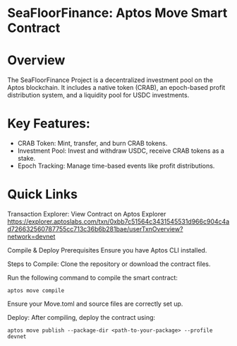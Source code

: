 # SeaFloorFinance: Aptos Move Smart Contract
# Overview
The SeaFloorFinance Project is a decentralized investment pool on the Aptos blockchain. It includes a native token (CRAB), an epoch-based profit distribution system, and a liquidity pool for USDC investments.

# Key Features:
- CRAB Token: Mint, transfer, and burn CRAB tokens.
- Investment Pool: Invest and withdraw USDC, receive CRAB tokens as a stake.
- Epoch Tracking: Manage time-based events like profit distributions.

# Quick Links
Transaction Explorer: View Contract on Aptos Explorer
https://explorer.aptoslabs.com/txn/0xbb7c51564c3431545531d966c904c4ad726632560787755cc713c36b6b281bae/userTxnOverview?network=devnet

Compile & Deploy
Prerequisites
Ensure you have Aptos CLI installed.

Steps to Compile:
Clone the repository or download the contract files.

Run the following command to compile the smart contract:

```
aptos move compile
```

Ensure your Move.toml and source files are correctly set up.

Deploy:
After compiling, deploy the contract using:
```
aptos move publish --package-dir <path-to-your-package> --profile devnet
```
